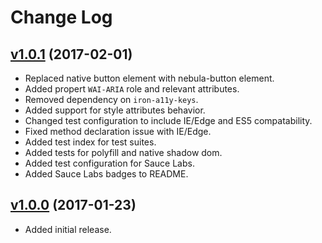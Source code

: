 # Change Log

## [v1.0.1](https://github.com/arsnebula/nebula-alert/releases/tag/v1.0.1) (2017-02-01)

- Replaced native button element with nebula-button element.
- Added propert `WAI-ARIA` role and relevant attributes.
- Removed dependency on `iron-a11y-keys`.
- Added support for style attributes behavior.
- Changed test configuration to include IE/Edge and ES5 compatability.
- Fixed method declaration issue with IE/Edge.
- Added test index for test suites.
- Added tests for polyfill and native shadow dom.
- Added test configuration for Sauce Labs.
- Added Sauce Labs badges to README.


## [v1.0.0](https://github.com/arsnebula/nebula-alert/releases/tag/v1.0.0) (2017-01-23)

- Added initial release.